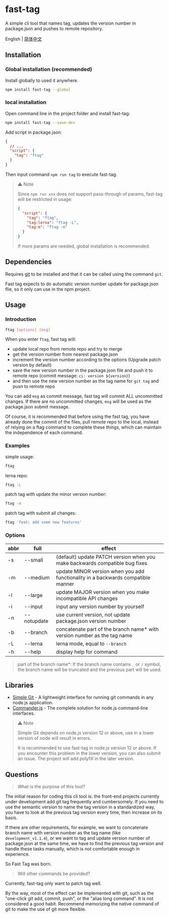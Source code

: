 # fast-tag

A simple cli tool that names tag, updates the version number in package.json and pushes to remote repository.

English | [简体中文](https://github.com/ceynri/fast-tag/blob/master/README_zh-CN.md)

## Installation

### Global installation (recommended)

Install globally to used it anywhere.

```bash
npm install fast-tag --global
```

### local installation

Open command line in the project folder and install fast-tag:

```bash
npm install fast-tag --save-dev
```

Add script in package.json:

```json
{
  // ...
  "script": {
    "tag": "ftag"
  }
}
```

Then input command `npm run tag` to execute fast-tag.

> ⚠ Note
>
> Since `npm run xxx` does not support pass-through of params, fast-tag will be restricted in usage:
>
> ```json
> {
>   "script": {
>     "tag": "ftag",
>     "tag:lerna": "ftag -L",
>     "tag:m": "ftag -m"
>   }
> }
> ```
>
> If more params are needed, global installation is recommended.

## Dependencies

Requires [git](https://git-scm.com/downloads) to be installed and that it can be called using the command `git`.

Fast tag expects to do automatic version number update for package.json flie, so it only can use in the npm project.

## Usage

### Introduction

```bash
ftag [options] [msg]
```

When you enter `ftag`, fast tag will:

- update local repo from remote repo and try to merge
- get the version number from nearest package.json
- increment the version number according to the options (Upgrade patch version by default)
- save the new version number in the package.json file and push it to remote repo (commit message: `ci: version ${version}`)
- and then use the new version number as the tag name for `git tag` and pusn to remote repo

You can add `msg` as commit message, fast tag will commit ALL uncommitted changes. If there are no uncommitted changes, `msg` will be used as the package.json submit message.

Of course, it is recommended that before using the fast tag, you have already done the commit of the files, pull remote repo to the local, instead of relying on a ftag command to complete these things, which can maintain the independence of each command.

### Examples

simple usage:

```bash
ftag
```

lerna repo:

```bash
ftag -L
```

patch tag with update the minor version number:

```bash
ftag -m
```

patch tag with submit all changes:

```bash
ftag 'feat: add some new features'
```

### Options

| abbr | full        | effect                                                                           |
| ---- | ----------- | -------------------------------------------------------------------------------- |
| -s   | --small     | (default) update PATCH version when you make backwards compatible bug fixes      |
| -m   | --medium    | update MINOR version when you add functionality in a backwards compatible manner |
| -l   | --large     | update MAJOR version when you make incompatible API changes                      |
| -i   | --input     | input any version number by yourself                                             |
| -n   | --notupdate | use current version, not update package.json version number                      |
| -b   | --branch    | concatenate part of the branch name\* with version number as the tag name        |
| -L   | --lerna     | lerna mode, equal to `--branch`                                                  |
| -h   | --help      | display help for command                                                         |

> part of the branch name\*: If the branch name contains `_` or `/` symbol, the branch name will be truncated and the previous part will be used.

## Libraries

- [Simple Git](https://github.com/steveukx/git-js) - A lightweight interface for running git commands in any node.js application.
- [Commander.js](https://github.com/tj/commander.js) - The complete solution for node.js command-line interfaces.

> ⚠ Note
>
> Simple Git depends on node.js version 12 or above, use in a lower version of node will result in errors.
>
> It is recommended to use fast-tag in node.js version 12 or above. If you encounter this problem in the lower version, you can also submit an issue. The project will add polyfill in the later version.

## Questions

> What is the purpose of this tool?

The initial reason for coding this cli tool is: the front-end projects currently under development add git tag frequently and cumbersomely. If you need to use the semantic version to name the tag version in a standardized way, you have to look at the previous tag version every time, then increase on its basis.

If there are other requirements, for example, we want to concatenate branch name with version number as the tag name (like `development_v1.1.4`), or we want to tag and update version number of package.json at the same time, we have to find the previous tag version and handle these tasks manually, which is not comfortable enough in experience.

So Fast Tag was born.

> Will other commands be provided?

Currently, fast-tag only want to patch tag well.

By the way, most of the effect can be implemented with git, such as the "one-click git add, commit, push", or the "alias ​​long command". It is not considered a good habit. Recommend memorizing the native command of git to make the use of git more flexible.

<br>
